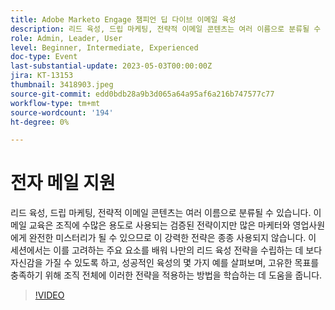 ```yaml
---
title: Adobe Marketo Engage 챔피언 딥 다이브 이메일 육성
description: 리드 육성, 드립 마케팅, 전략적 이메일 콘텐츠는 여러 이름으로 분류될 수 있습니다. 이메일 교육은 조직에 수많은 용도로 사용되는 검증된 전략이지만 많은 마케터와 영업사원에게 완전한 미스터리가 될 수 있으므로 이 강력한 전략은 종종 사용되지 않습니다. 이 세션에서는 이를 고려하는 주요 요소를 배워 나만의 리드 육성 전략을 수립하는 데 보다 자신감을 가질 수 있도록 하고, 성공적인 육성의 몇 가지 예를 살펴보며, 고유한 목표를 충족하기 위해 조직 전체에 이러한 전략을 적용하는 방법을 학습하는 데 도움을 줍니다.
role: Admin, Leader, User
level: Beginner, Intermediate, Experienced
doc-type: Event
last-substantial-update: 2023-05-03T00:00:00Z
jira: KT-13153
thumbnail: 3418903.jpeg
source-git-commit: edd0bdb28a9b3d065a64a95af6a216b747577c77
workflow-type: tm+mt
source-wordcount: '194'
ht-degree: 0%

---
```



# 전자 메일 지원

리드 육성, 드립 마케팅, 전략적 이메일 콘텐츠는 여러 이름으로 분류될 수 있습니다. 이메일 교육은 조직에 수많은 용도로 사용되는 검증된 전략이지만 많은 마케터와 영업사원에게 완전한 미스터리가 될 수 있으므로 이 강력한 전략은 종종 사용되지 않습니다. 이 세션에서는 이를 고려하는 주요 요소를 배워 나만의 리드 육성 전략을 수립하는 데 보다 자신감을 가질 수 있도록 하고, 성공적인 육성의 몇 가지 예를 살펴보며, 고유한 목표를 충족하기 위해 조직 전체에 이러한 전략을 적용하는 방법을 학습하는 데 도움을 줍니다.

>[!VIDEO](https://video.tv.adobe.com/v/3418903/?learn=on)
